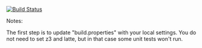 [![Build Status](https://travis-ci.org/AntiStig/green.svg?branch=master)](https://travis-ci.org/AntiStig/green)

Notes:

The first step is to update "build.properties" with your local
settings.  You do not need to set z3 and latte, but in that case
some unit tests won't run.
   
